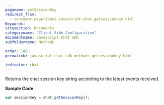 ```yaml
---
pagename: getSessionKey
redirect_from:
  - consumer-experience-javascript-chat-getsessionkey.html
Keywords:
sitesection: Documents
categoryname: "Client Side Configuration"
documentname: Javascript Chat SDK
subfoldername: Methods

order: 180
permalink: javascript-chat-sdk-methods-getsessionkey.html

indicator: chat
---
```


Returns the chat session key string according to the latest events received.

**Sample Code**

```javascript
var sessionKey = chat.getSessionKey();
```
